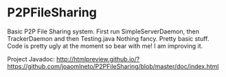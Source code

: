 P2PFileSharing
==============
Basic P2P File Sharing system. 
First run SimpleServerDaemon, then TrackerDaemon and then Testing.java
Nothing fancy. Pretty basic stuff. Code is pretty ugly at the moment so bear with me! 
I am improving it.

Project Javadoc:
http://htmlpreview.github.io/?https://github.com/joaomlneto/P2PFileSharing/blob/master/doc/index.html
